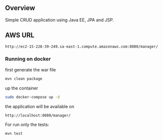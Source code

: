## Overview

Simple CRUD application using Java EE, JPA and JSP.

## AWS URL
```sh
http://ec2-15-228-39-249.sa-east-1.compute.amazonaws.com:8080/manager/
```

### Running on docker

first generate the war file
```sh
mvn clean package
```

up the container
```sh
sudo docker-compose up -d
```

the application will be available on
```sh
http://localhost:8080/manager/
```

For run only the tests:
```sh
mvn test
```
